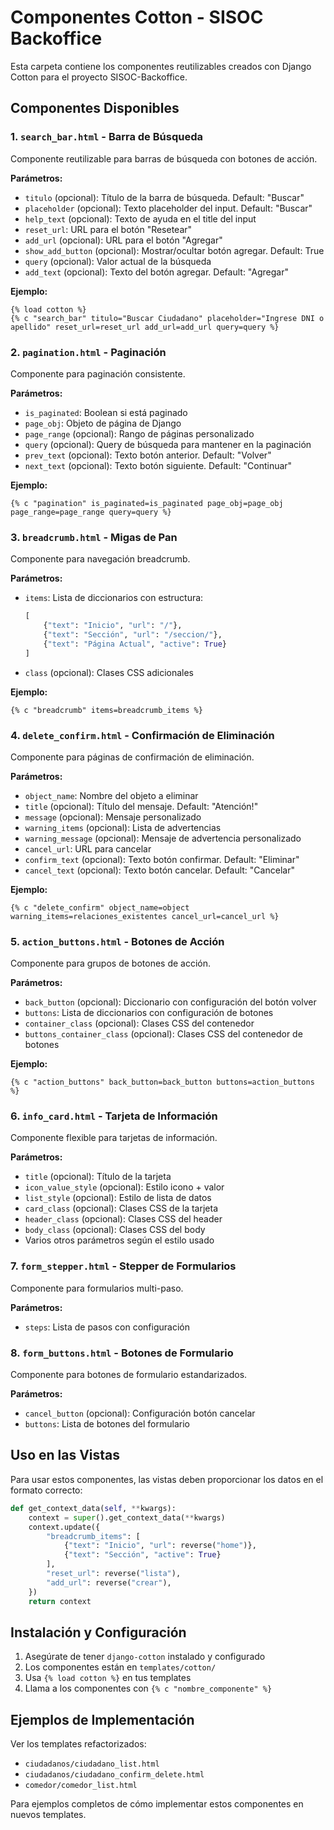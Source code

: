 # Componentes Cotton - SISOC Backoffice

Esta carpeta contiene los componentes reutilizables creados con Django Cotton para el proyecto SISOC-Backoffice.

## Componentes Disponibles

### 1. `search_bar.html` - Barra de Búsqueda
Componente reutilizable para barras de búsqueda con botones de acción.

**Parámetros:**
- `titulo` (opcional): Título de la barra de búsqueda. Default: "Buscar"
- `placeholder` (opcional): Texto placeholder del input. Default: "Buscar"
- `help_text` (opcional): Texto de ayuda en el title del input
- `reset_url`: URL para el botón "Resetear"
- `add_url` (opcional): URL para el botón "Agregar"
- `show_add_button` (opcional): Mostrar/ocultar botón agregar. Default: True
- `query` (opcional): Valor actual de la búsqueda
- `add_text` (opcional): Texto del botón agregar. Default: "Agregar"

**Ejemplo:**
```django
{% load cotton %}
{% c "search_bar" titulo="Buscar Ciudadano" placeholder="Ingrese DNI o apellido" reset_url=reset_url add_url=add_url query=query %}
```

### 2. `pagination.html` - Paginación
Componente para paginación consistente.

**Parámetros:**
- `is_paginated`: Boolean si está paginado
- `page_obj`: Objeto de página de Django
- `page_range` (opcional): Rango de páginas personalizado
- `query` (opcional): Query de búsqueda para mantener en la paginación
- `prev_text` (opcional): Texto botón anterior. Default: "Volver"
- `next_text` (opcional): Texto botón siguiente. Default: "Continuar"

**Ejemplo:**
```django
{% c "pagination" is_paginated=is_paginated page_obj=page_obj page_range=page_range query=query %}
```

### 3. `breadcrumb.html` - Migas de Pan
Componente para navegación breadcrumb.

**Parámetros:**
- `items`: Lista de diccionarios con estructura:
  ```python
  [
      {"text": "Inicio", "url": "/"},
      {"text": "Sección", "url": "/seccion/"},
      {"text": "Página Actual", "active": True}
  ]
  ```
- `class` (opcional): Clases CSS adicionales

**Ejemplo:**
```django
{% c "breadcrumb" items=breadcrumb_items %}
```

### 4. `delete_confirm.html` - Confirmación de Eliminación
Componente para páginas de confirmación de eliminación.

**Parámetros:**
- `object_name`: Nombre del objeto a eliminar
- `title` (opcional): Título del mensaje. Default: "Atención!"
- `message` (opcional): Mensaje personalizado
- `warning_items` (opcional): Lista de advertencias
- `warning_message` (opcional): Mensaje de advertencia personalizado
- `cancel_url`: URL para cancelar
- `confirm_text` (opcional): Texto botón confirmar. Default: "Eliminar"
- `cancel_text` (opcional): Texto botón cancelar. Default: "Cancelar"

**Ejemplo:**
```django
{% c "delete_confirm" object_name=object warning_items=relaciones_existentes cancel_url=cancel_url %}
```

### 5. `action_buttons.html` - Botones de Acción
Componente para grupos de botones de acción.

**Parámetros:**
- `back_button` (opcional): Diccionario con configuración del botón volver
- `buttons`: Lista de diccionarios con configuración de botones
- `container_class` (opcional): Clases CSS del contenedor
- `buttons_container_class` (opcional): Clases CSS del contenedor de botones

**Ejemplo:**
```django
{% c "action_buttons" back_button=back_button buttons=action_buttons %}
```

### 6. `info_card.html` - Tarjeta de Información
Componente flexible para tarjetas de información.

**Parámetros:**
- `title` (opcional): Título de la tarjeta
- `icon_value_style` (opcional): Estilo icono + valor
- `list_style` (opcional): Estilo de lista de datos
- `card_class` (opcional): Clases CSS de la tarjeta
- `header_class` (opcional): Clases CSS del header
- `body_class` (opcional): Clases CSS del body
- Varios otros parámetros según el estilo usado

### 7. `form_stepper.html` - Stepper de Formularios
Componente para formularios multi-paso.

**Parámetros:**
- `steps`: Lista de pasos con configuración

### 8. `form_buttons.html` - Botones de Formulario
Componente para botones de formulario estandarizados.

**Parámetros:**
- `cancel_button` (opcional): Configuración botón cancelar
- `buttons`: Lista de botones del formulario

## Uso en las Vistas

Para usar estos componentes, las vistas deben proporcionar los datos en el formato correcto:

```python
def get_context_data(self, **kwargs):
    context = super().get_context_data(**kwargs)
    context.update({
        "breadcrumb_items": [
            {"text": "Inicio", "url": reverse("home")},
            {"text": "Sección", "active": True}
        ],
        "reset_url": reverse("lista"),
        "add_url": reverse("crear"),
    })
    return context
```

## Instalación y Configuración

1. Asegúrate de tener `django-cotton` instalado y configurado
2. Los componentes están en `templates/cotton/`
3. Usa `{% load cotton %}` en tus templates
4. Llama a los componentes con `{% c "nombre_componente" %}`

## Ejemplos de Implementación

Ver los templates refactorizados:
- `ciudadanos/ciudadano_list.html`
- `ciudadanos/ciudadano_confirm_delete.html`
- `comedor/comedor_list.html`

Para ejemplos completos de cómo implementar estos componentes en nuevos templates.